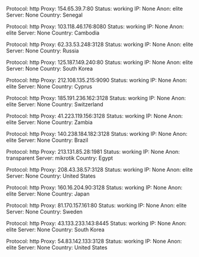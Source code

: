 Protocol: http
Proxy: 154.65.39.7:80
Status: working
IP: None
Anon: elite
Server: None
Country: Senegal

Protocol: http
Proxy: 103.118.46.176:8080
Status: working
IP: None
Anon: elite
Server: None
Country: Cambodia

Protocol: http
Proxy: 62.33.53.248:3128
Status: working
IP: None
Anon: elite
Server: None
Country: Russia

Protocol: http
Proxy: 125.187.149.240:80
Status: working
IP: None
Anon: elite
Server: None
Country: South Korea

Protocol: http
Proxy: 212.108.135.215:9090
Status: working
IP: None
Anon: elite
Server: None
Country: Cyprus

Protocol: http
Proxy: 185.191.236.162:3128
Status: working
IP: None
Anon: elite
Server: None
Country: Switzerland

Protocol: http
Proxy: 41.223.119.156:3128
Status: working
IP: None
Anon: elite
Server: None
Country: Zambia

Protocol: http
Proxy: 140.238.184.182:3128
Status: working
IP: None
Anon: elite
Server: None
Country: Brazil

Protocol: http
Proxy: 213.131.85.28:1981
Status: working
IP: None
Anon: transparent
Server: mikrotik
Country: Egypt

Protocol: http
Proxy: 208.43.38.57:3128
Status: working
IP: None
Anon: elite
Server: None
Country: United States

Protocol: http
Proxy: 160.16.204.90:3128
Status: working
IP: None
Anon: elite
Server: None
Country: Japan

Protocol: http
Proxy: 81.170.157.161:80
Status: working
IP: None
Anon: elite
Server: None
Country: Sweden

Protocol: http
Proxy: 43.133.233.143:8445
Status: working
IP: None
Anon: elite
Server: None
Country: South Korea

Protocol: http
Proxy: 54.83.142.133:3128
Status: working
IP: None
Anon: elite
Server: None
Country: United States

